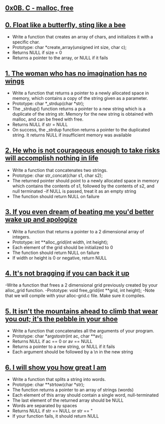 ## [0x0B. C - malloc, free](./0x0B-malloc_free)

## [0. Float like a butterfly, sting like a bee](./0-create_array.c)
- Write a function that creates an array of chars, and initializes it with a specific char.
- Prototype: char *create_array(unsigned int size, char c);
- Returns NULL if size = 0
- Returns a pointer to the array, or NULL if it fails
## [1. The woman who has no imagination has no wings](./1-strdup.c)
- Write a function that returns a pointer to a newly allocated space in memory, which contains a copy of the string given as a parameter.
- Prototype: char *_strdup(char *str);
- The _strdup() function returns a pointer to a new string which is a duplicate of the string str. Memory for the new string is obtained with malloc, and can be freed with free.
- Returns NULL if str = NULL
- On success, the _strdup function returns a pointer to the duplicated string. It returns NULL if insufficient memory was available
## [2. He who is not courageous enough to take risks will accomplish nothing in life](./2-str_concat.c)
- Write a function that concatenates two strings.
- Prototype: char str_concat(char s1, char s2);
- The returned pointer should point to a newly allocated space in memory which contains the contents of s1, followed by the contents of s2, and null terminated
-if NULL is passed, treat it as an empty string
- The function should return NULL on failure
## [3. If you even dream of beating me you'd better wake up and apologize](./3-alloc_grid.c)
- Write a function that returns a pointer to a 2 dimensional array of integers.
- Prototype: int **alloc_grid(int width, int height);
- Each element of the grid should be initialized to 0
- The function should return NULL on failure
- If width or height is 0 or negative, return NULL
## [4. It's not bragging if you can back it up](./4-free_grid.c)
-Write a function that frees a 2 dimensional grid previously created by your alloc_grid function.
-Prototype: void free_grid(int **grid, int height);
-Note that we will compile with your alloc-grid.c file. Make sure it compiles.
## [5. It isn't the mountains ahead to climb that wear you out; it's the pebble in your shoe](./100-argstostr.c)
- Write a function that concatenates all the arguments of your program.
- Prototype: char *argstostr(int ac, char **av);
- Returns NULL if ac == 0 or av == NULL
- Returns a pointer to a new string, or NULL if it fails
- Each argument should be followed by a \n in the new string  

## [6. I will show you how great I am](./101-strtow.c)
- Write a function that splits a string into words.
- Prototype: char **strtow(char *str);
- The function returns a pointer to an array of strings (words)
- Each element of this array should contain a single word, null-terminated
- The last element of the returned array should be NULL
- Words are separated by spaces
- Returns NULL if str == NULL or str == "
- If your function fails, it should return NULL


